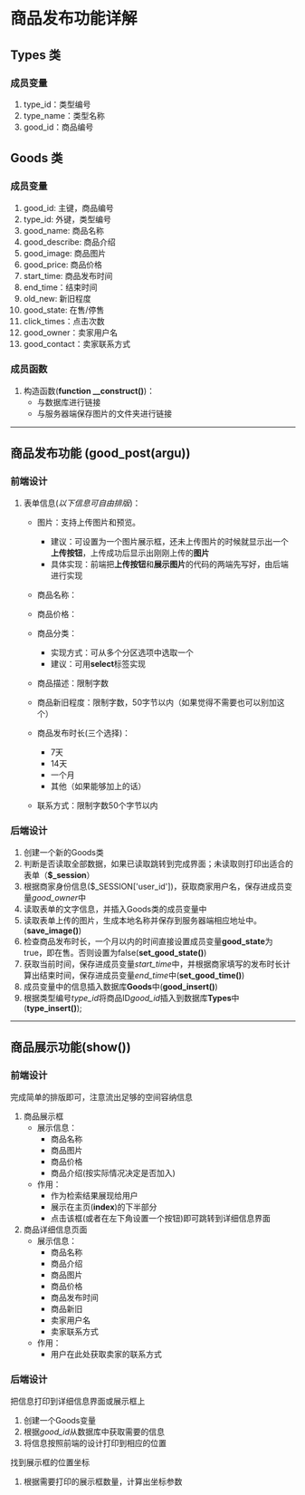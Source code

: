 # 商品发布功能详解

## Types 类

### 成员变量

1. type_id：类型编号
2. type_name：类型名称
3. good_id：商品编号


## Goods 类

### 成员变量

1. good_id: 主键，商品编号
2. type_id: 外键，类型编号
3. good_name: 商品名称
4. good_describe: 商品介绍
5. good_image: 商品图片
6. good_price: 商品价格
7. start_time: 商品发布时间
8. end_time：结束时间
9. old_new: 新旧程度
10. good_state: 在售/停售
11. click_times：点击次数
12. good_owner：卖家用户名
13. good_contact：卖家联系方式

### 成员函数

1. 构造函数(**function __construct()**)：
   * 与数据库进行链接  
   * 与服务器端保存图片的文件夹进行链接

---

## 商品发布功能 (**good_post(argu)**)

### 前端设计

1. 表单信息(*以下信息可自由排版*)：
    * 图片：支持上传图片和预览。
      * 建议：可设置为一个图片展示框，还未上传图片的时候就显示出一个**上传按钮**，上传成功后显示出刚刚上传的**图片**
      * 具体实现：前端把**上传按钮**和**展示图片**的代码的两端先写好，由后端进行实现

    * 商品名称：
    * 商品价格：
    * 商品分类：
      * 实现方式：可从多个分区选项中选取一个
      * 建议：可用**select**标签实现
    * 商品描述：限制字数
    * 商品新旧程度：限制字数，50字节以内（如果觉得不需要也可以别加这个）
    * 商品发布时长(三个选择)：
      * 7天
      * 14天
      * 一个月
      * 其他（如果能够加上的话）
    * 联系方式：限制字数50个字节以内

### 后端设计

   1. 创建一个新的Goods类
   2. 判断是否读取全部数据，如果已读取跳转到完成界面；未读取则打印出适合的表单（**$_session**）
   3. 根据商家身份信息($_SESSION['user_id'])，获取商家用户名，保存进成员变量*good_owner*中
   4. 读取表单的文字信息，并插入Goods类的成员变量中
   5. 读取表单上传的图片，生成本地名称并保存到服务器端相应地址中。(**save_image()**)
   6. 检查商品发布时长，一个月以内的时间直接设置成员变量**good_state**为true，即在售。否则设置为false(**set_good_state()**)
   7. 获取当前时间，保存进成员变量*start_time*中，并根据商家填写的发布时长计算出结束时间，保存进成员变量*end_time*中(**set_good_time()**)
   8. 成员变量中的信息插入数据库**Goods**中(**good_insert()**)
   9. 根据类型编号*type_id*将商品ID*good_id*插入到数据库**Types**中(**type_insert()**);

---

## 商品展示功能(show())

### 前端设计

完成简单的排版即可，注意流出足够的空间容纳信息

1. 商品展示框
   * 展示信息：
     * 商品名称
     * 商品图片
     * 商品价格
     * 商品介绍(按实际情况决定是否加入)
   * 作用：
     * 作为检索结果展现给用户
     * 展示在主页(**index**)的下半部分
     * 点击该框(或者在左下角设置一个按钮)即可跳转到详细信息界面
2. 商品详细信息页面
   * 展示信息：
     * 商品名称
     * 商品介绍
     * 商品图片
     * 商品价格
     * 商品发布时间
     * 商品新旧
     * 卖家用户名
     * 卖家联系方式
   * 作用：
     * 用户在此处获取卖家的联系方式

### 后端设计

把信息打印到详细信息界面或展示框上

1. 创建一个Goods变量
2. 根据*good_id*从数据库中获取需要的信息
3. 将信息按照前端的设计打印到相应的位置

找到展示框的位置坐标

1. 根据需要打印的展示框数量，计算出坐标参数